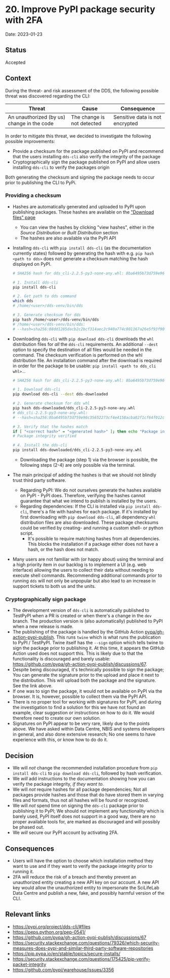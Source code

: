 # 20. Improve PyPI package security with 2FA

Date: 2023-01-23

## Status

Accepted

## Context

During the threat- and risk assessment of the DDS, the following possible threat was discovered regarding the CLI:

| Threat                                     | Cause                      | Consequence                     |
| ------------------------------------------ | -------------------------- | ------------------------------- |
| An unauthorized (by us) change in the code | The change is not detected | Sensitive data is not encrypted |

In order to mitigate this threat, we decided to investigate the following possible improvements:

- Provide a checksum for the package published on PyPI and recommend that the users installing `dds-cli` also verify the integrity of the package
- Cryptographically sign the package published on PyPI and allow users installing `dds-cli` to verify the packages origin

Both generating the checksum and signing the package needs to occur prior to publishing the CLI to PyPi.

### Providing a checksum

- Hashes are automatically generated and uploaded to PyPI upon publishing packages. These hashes are available on the ["Download files" page](https://pypi.org/project/dds-cli/#files)

  - You can view the hashes by clicking "view hashes", either in the _Source Distribution_ or _Built Distribution_ section
  - The hashes are also available via the PyPI API

- Installing `dds-cli` with `pip install dds-cli` (as the documentation currently states) followed by generating the hash with e.g. `pip hash <path to dds>` does not generate a checksum matching the hash displayed on PyPI.

  ```bash
  # SHA256 hash for dds_cli-2.2.5-py3-none-any.whl: 8ba6495b73d759e96c35652273cf4e4158acba02f1cf64f012cc67cf2e346cae

  # 1. Install dds-cli
  pip install dds-cli

  # 2. Get path to dds command
  which dds
  # /home/<user>/dds-venv/bin/dds

  # 3. Generate checksum for dds
  pip hash /home/<user>/dds-venv/bin/dds
  # /home/<user>/dds-venv/bin/dds:
  # --hash=sha256:88dd1285dacb2c2bcf314aec2c940a774c801167a26e5f93f90c649fbed2e9a0
  ```

- Downloading `dds-cli` with `pip download dds-cli` downloads the `whl` distribution files for _all_ the `dds-cli` requirements. An additional `--dest` option to specify the destination of all files would be needed in the command. The checksum verification is performed on the whl distribution file. An installation command after the download is required in order for the package to be usable: `pip install <path to dds_cli whl>.`.

  ```bash
  # SHA256 hash for dds_cli-2.2.5-py3-none-any.whl: 8ba6495b73d759e96c35652273cf4e4158acba02f1cf64f012cc67cf2e346cae

  # 1. Download dds-cli
  pip download dds-cli --dest dds-downloaded

  # 2. Generate checksum for dds whl
  pip hash dds-downloaded/dds_cli-2.2.5-py3-none-any.whl
  # dds_cli-2.2.5-py3-none-any.whl:
  # --hash=sha256:8ba6495b73d759e96c35652273cf4e4158acba02f1cf64f012cc67cf2e346cae

  # 3. Verify that the hashes match
  if [ "<correct hash>" = "<generated hash>" ]; then echo "Package integrity verified"; else echo "Package compromised!"; fi
  # Package integrity verified

  # 4. Install the dds-cli
  pip install dds-downloaded/dds_cli-2.2.5-py3-none-any.whl
  ```

  - Downloading the package (step 1) via the browser is possible, the following steps (2-4) are only possible via the terminal.

- The main principal of adding the hashes is that we should not blindly trust third party software.

  - Regarding PyPI: We do not ourselves generate the hashes available on PyPI - PyPI does. Therefore, verifying the hashes cannot guarantee that what we intend to publish is installed by the users.
  - Regarding dependencies: If the CLI is installed via `pip install dds-cli`, there's a file with hashes for each package. If it's installed by first downloading with `pip download dds-cli`, all dependency `whl` distribution files are also downloaded. These package checksums could be verified by creating- and running a custom shell- or python script.
    - It's possible to require matching hashes from all dependencies. This blocks the installation if a package either does not have a hash, or the hash does not match.

- Many users are not familiar with (or happy about) using the terminal and a high priority item in our backlog is to implement a UI (e.g. web interface) allowing the users to collect their data without needing to execute shell commands. Recommending additional commands prior to running `dds` will not only be unpopular but also lead to an increase in support tickets to both us and the units.

### Cryptographically sign package

- The development version of `dds-cli` is automatically published to TestPyPI when a PR is created or when there's a change in the `dev` branch. The production version is (also automatically) published to PyPI when a new release is made.
- The publishing of the package is handled by the GitHub Action [pypa/gh-action-pypi-publish](https://github.com/pypa/gh-action-pypi-publish). This runs `twine` which is what runs the publication to PyPI / TestPyPI. Twine itself has the `--sign` option which tells twine to sign the package prior to publishing it. At this time, it appears the GitHub Action used does not support this. This is likely due to that the functionality is discouraged and barely usable: https://github.com/pypa/gh-action-pypi-publish/discussions/67.
- Despite being discouraged, it's technically possible to sign the package; You can generate the signature prior to the upload and place it next to the distribution. This will upload both the package and the signature. See the link above.
- If one was to sign the package, it would not be available on PyPI via the browser. It is, however, possible to collect them via the PyPI API.
- There is no proper tool for working with signatures for PyPI, and during the investigation to find a solution for this we have not found an example, clear suggestion or instructions on how to do it. We would therefore need to create our own solution.
- Signatures on PyPI appear to be very rare, likely due to the points above. We have asked within Data Centre, NBIS and systems developers in general, and also done extensive research; No one seems to have experience with this, or know how to do do it.

## Decision

- We will _not_ change the recommended installation procedure from `pip install dds-cli` to `pip download dds-cli`, followed by hash verification.
- We _will_ add instructions to the documentation showing how you can verify the package integrity, _if they want to_.
- We will _not_ require hashes for all package dependencies; Not all packages provide hashes and those that do have stored them in varying files and formats, thus not all hashes will be found or recognized.
- We will _not_ spend time on signing the `dds-cli` package prior to publishing it to PyPI; We should not implement any functionality which is barely used, PyPI itself does not support in a good way, there are no proper available tools for, are marked as discouraged and will possibly be phased out.
- We _will_ secure our PyPI account by activating 2FA.

## Consequences

- Users will have the option to choose which installation method they want to use and if they want to verify the package integrity prior to running it.
- 2FA will reduce the risk of a breach and thereby prevent an unauthorized entity creating a new API key on our account. A new API key would allow the unauthorized entity to impersonate the SciLifeLab Data Centre and publish a new, fake, and possibly harmful version of the CLI.

## Relevant links

- https://pypi.org/project/dds-cli/#files
- https://peps.python.org/pep-0541/
- https://github.com/pypa/gh-action-pypi-publish/discussions/67
- https://security.stackexchange.com/questions/79326/which-security-measures-does-pypi-and-similar-third-party-software-repositories
- https://pip.pypa.io/en/stable/topics/secure-installs/
- https://security.stackexchange.com/questions/175425/pip-verify-packet-integrity
- https://github.com/pypi/warehouse/issues/3356
